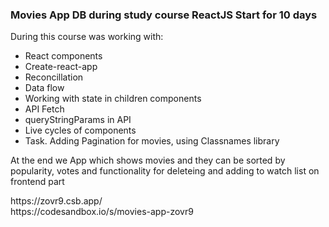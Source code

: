 <h3>Movies App DB during study course ReactJS Start for 10 days</h3>

During this course was working with:

<ul>
<li>React components</li>
<li>Create-react-app</li>
<li>Reconcillation</li>
<li>Data flow</li>
<li>Working with state in children components</li>
<li>API Fetch</li>
<li>queryStringParams in API</li>
<li>Live cycles of components</li>
<li>Task. Adding Pagination for movies, using Classnames library</li>
</ul>

<p>At the end we App which shows movies and they can be sorted by popularity, votes and functionality for deleteing and adding to watch list on frontend part</p>

<p>
https://zovr9.csb.app/<br/>
https://codesandbox.io/s/movies-app-zovr9
</p>
